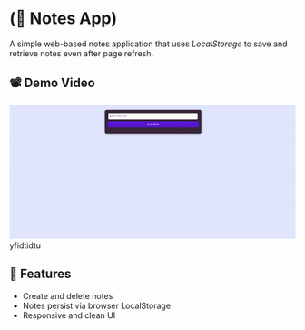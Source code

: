 
# (📝 Notes App)

A simple web-based notes application that uses *LocalStorage* to save and retrieve notes even after page refresh.

## 📽️ Demo Video

<img src="output.gif"> yfidtidtu

## 🌟 Features

- Create and delete notes
- Notes persist via browser LocalStorage
- Responsive and clean UI
